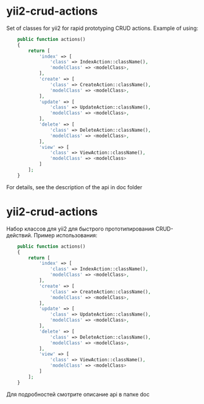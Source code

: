 yii2-crud-actions
=================

Set of classes for yii2 for rapid prototyping CRUD actions.
Example of using:

```php
    public function actions()
    {
        return [
            'index' => [
                'class' => IndexAction::className(),
                'modelClass' => <modelClass>,
            ],
            'create' => [
                'class' => CreateAction::className(),
                'modelClass' => <modelClass>,
            ],
            'update' => [
                'class' => UpdateAction::className(),
                'modelClass' => <modelClass>,
            ],
            'delete' => [
                'class' => DeleteAction::className(),
                'modelClass' => <modelClass>,
            ],
            'view' => [
                'class' => ViewAction::className(),
                'modelClass' => <modelClass>
            ]
        ];
    }
```

For details, see the description of the api in doc folder

yii2-crud-actions
====================

Набор классов для yii2 для быстрого прототипирования CRUD-действий.
Пример использования:

```php
    public function actions()
    {
        return [
            'index' => [
                'class' => IndexAction::className(),
                'modelClass' => <modelClass>,
            ],
            'create' => [
                'class' => CreateAction::className(),
                'modelClass' => <modelClass>,
            ],
            'update' => [
                'class' => UpdateAction::className(),
                'modelClass' => <modelClass>,
            ],
            'delete' => [
                'class' => DeleteAction::className(),
                'modelClass' => <modelClass>,
            ],
            'view' => [
                'class' => ViewAction::className(),
                'modelClass' => <modelClass>
            ]
        ];
    }
```

Для подробностей смотрите описание api в папке doc